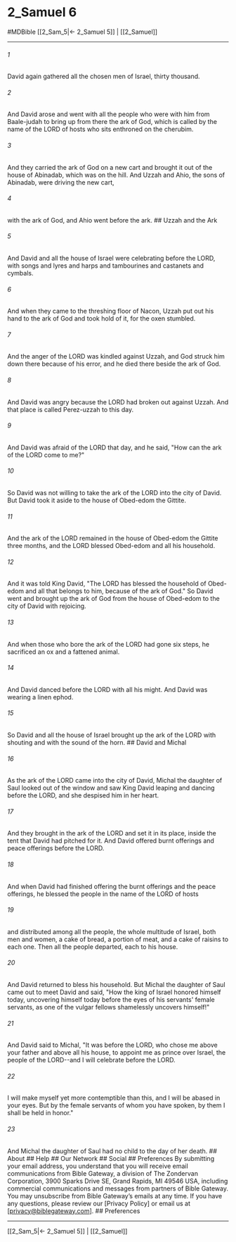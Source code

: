 # 2_Samuel 6
#MDBible
[[2_Sam_5|← 2_Samuel 5]] | [[2_Samuel]]

***


###### 1 
David again gathered all the chosen men of Israel, thirty thousand. 

###### 2 
And David arose and went with all the people who were with him from Baale-judah to bring up from there the ark of God, which is called by the name of the LORD of hosts who sits enthroned on the cherubim. 

###### 3 
And they carried the ark of God on a new cart and brought it out of the house of Abinadab, which was on the hill. And Uzzah and Ahio, the sons of Abinadab, were driving the new cart, 

###### 4 
with the ark of God, and Ahio went before the ark. ## Uzzah and the Ark 

###### 5 
And David and all the house of Israel were celebrating before the LORD, with songs and lyres and harps and tambourines and castanets and cymbals. 

###### 6 
And when they came to the threshing floor of Nacon, Uzzah put out his hand to the ark of God and took hold of it, for the oxen stumbled. 

###### 7 
And the anger of the LORD was kindled against Uzzah, and God struck him down there because of his error, and he died there beside the ark of God. 

###### 8 
And David was angry because the LORD had broken out against Uzzah. And that place is called Perez-uzzah to this day. 

###### 9 
And David was afraid of the LORD that day, and he said, "How can the ark of the LORD come to me?" 

###### 10 
So David was not willing to take the ark of the LORD into the city of David. But David took it aside to the house of Obed-edom the Gittite. 

###### 11 
And the ark of the LORD remained in the house of Obed-edom the Gittite three months, and the LORD blessed Obed-edom and all his household. 

###### 12 
And it was told King David, "The LORD has blessed the household of Obed-edom and all that belongs to him, because of the ark of God." So David went and brought up the ark of God from the house of Obed-edom to the city of David with rejoicing. 

###### 13 
And when those who bore the ark of the LORD had gone six steps, he sacrificed an ox and a fattened animal. 

###### 14 
And David danced before the LORD with all his might. And David was wearing a linen ephod. 

###### 15 
So David and all the house of Israel brought up the ark of the LORD with shouting and with the sound of the horn. ## David and Michal 

###### 16 
As the ark of the LORD came into the city of David, Michal the daughter of Saul looked out of the window and saw King David leaping and dancing before the LORD, and she despised him in her heart. 

###### 17 
And they brought in the ark of the LORD and set it in its place, inside the tent that David had pitched for it. And David offered burnt offerings and peace offerings before the LORD. 

###### 18 
And when David had finished offering the burnt offerings and the peace offerings, he blessed the people in the name of the LORD of hosts 

###### 19 
and distributed among all the people, the whole multitude of Israel, both men and women, a cake of bread, a portion of meat, and a cake of raisins to each one. Then all the people departed, each to his house. 

###### 20 
And David returned to bless his household. But Michal the daughter of Saul came out to meet David and said, "How the king of Israel honored himself today, uncovering himself today before the eyes of his servants' female servants, as one of the vulgar fellows shamelessly uncovers himself!" 

###### 21 
And David said to Michal, "It was before the LORD, who chose me above your father and above all his house, to appoint me as prince over Israel, the people of the LORD--and I will celebrate before the LORD. 

###### 22 
I will make myself yet more contemptible than this, and I will be abased in your eyes. But by the female servants of whom you have spoken, by them I shall be held in honor." 

###### 23 
And Michal the daughter of Saul had no child to the day of her death. ## About ## Help ## Our Network ## Social ## Preferences By submitting your email address, you understand that you will receive email communications from Bible Gateway, a division of The Zondervan Corporation, 3900 Sparks Drive SE, Grand Rapids, MI 49546 USA, including commercial communications and messages from partners of Bible Gateway. You may unsubscribe from Bible Gateway&rsquo;s emails at any time. If you have any questions, please review our [Privacy Policy] or email us at [privacy@biblegateway.com]. ## Preferences

***

[[2_Sam_5|← 2_Samuel 5]] | [[2_Samuel]]
